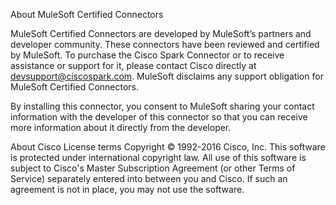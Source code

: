 About MuleSoft Certified Connectors


MuleSoft Certified Connectors are developed by MuleSoft’s partners and developer community. These connectors have been reviewed and certified by MuleSoft. To purchase the Cisco Spark Connector or to receive assistance or support for it, please contact Cisco directly at devsupport@ciscospark.com. MuleSoft disclaims any support obligation for MuleSoft Certified Connectors.

By installing this connector, you consent to MuleSoft sharing your contact information with the developer of this connector so that you can receive more information about it directly from the developer.

About Cisco License terms
Copyright © 1992-2016 Cisco, Inc. This software is protected under international
copyright law. All use of this software is subject to Cisco's Master
Subscription Agreement (or other Terms of Service) separately entered
into between you and Cisco. If such an agreement is not in
place, you may not use the software.
